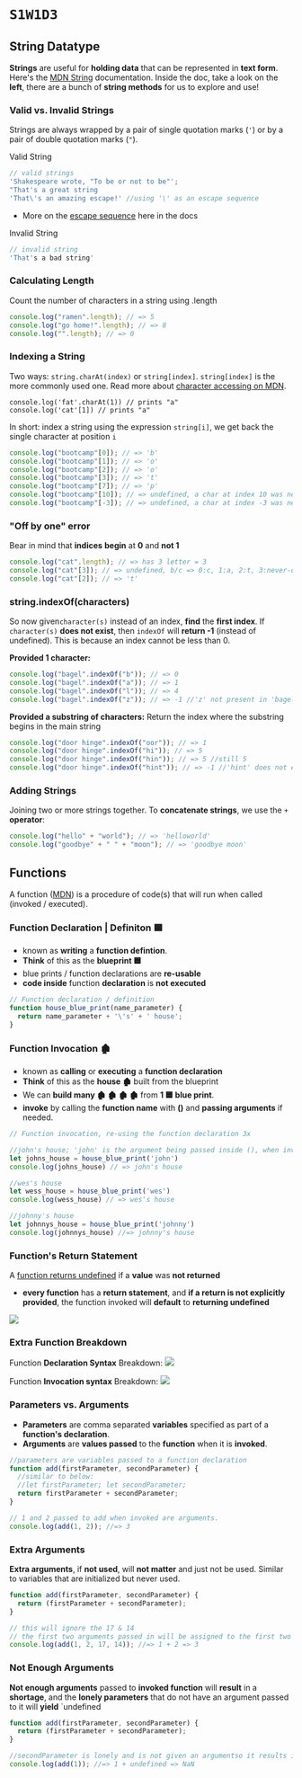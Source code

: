 # `S1W1D3`

## String Datatype
**Strings** are useful for **holding data** that can be represented in **text form**. Here's the [MDN String](https://developer.mozilla.org/en-US/docs/Web/JavaScript/Reference/Global_Objects/String) documentation. Inside the doc, take a look on the **left**, there are a bunch of **string methods** for us to explore and use! 

### Valid vs. Invalid Strings
Strings are always wrapped by a pair of single quotation marks (`'`) or by a pair of double quotation marks (`"`).

Valid String
```javascript
// valid strings
'Shakespeare wrote, "To be or not to be"';
"That's a great string
'That\'s an amazing escape!' //using '\' as an escape sequence
```
- More on the [escape sequence](https://developer.mozilla.org/en-US/docs/Web/JavaScript/Reference/Global_Objects/String#escape_sequences) here in the docs


Invalid String
```javascript
// invalid string
'That's a bad string'
```

### Calculating Length
Count the number of characters in a string using .length

```javascript
console.log("ramen".length); // => 5
console.log("go home!".length); // => 8
console.log("".length); // => 0
```

### Indexing a String
Two ways: `string.charAt(index)` or `string[index]`. `string[index]` is the more commonly used one. Read more about [character accessing on MDN](https://developer.mozilla.org/en-US/docs/Web/JavaScript/Reference/Global_Objects/String#character_access).

```javascript=
console.log('fat'.charAt(1)) // prints "a"
console.log('cat'[1]) // prints "a"
```

In short: index a string using the expression `string[i]`, we get back the single character at position `i`
```javascript
console.log("bootcamp"[0]); // => 'b'
console.log("bootcamp"[1]); // => 'o'
console.log("bootcamp"[2]); // => 'o'
console.log("bootcamp"[3]); // => 't'
console.log("bootcamp"[7]); // => 'p'
console.log("bootcamp"[10]); // => undefined, a char at index 10 was never defined
console.log("bootcamp"[-3]); // => undefined, a char at index -3 was never defined
```
### "Off by one" error

Bear in mind that **indices** **begin** at **0** and **not 1**
```javascript
console.log("cat".length); // => has 3 letter = 3
console.log("cat"[3]); // => undefined, b/c => 0:c, 1:a, 2:t, 3:never-defined 
console.log("cat"[2]); // => 't'
```

### string.indexOf(characters)
So now given`character(s)` instead of an index, **find** the **first index**. If `character(s)` **does not exist**, then `indexOf` will **return -1** (instead of undefined). This is because an index cannot be less than 0.

**Provided 1 character:**
```javascript
console.log("bagel".indexOf("b")); // => 0
console.log("bagel".indexOf("a")); // => 1
console.log("bagel".indexOf("l")); // => 4
console.log("bagel".indexOf("z")); // => -1 //'z' not present in 'bagel'
```

**Provided a substring of characters:**
Return the index where the substring begins in the main string
```javascript
console.log("door hinge".indexOf("oor")); // => 1
console.log("door hinge".indexOf("hi")); // => 5
console.log("door hinge".indexOf("hin")); // => 5 //still 5
console.log("door hinge".indexOf("hint")); // => -1 //'hint' does not exist in str
```

### Adding Strings
Joining two or more strings together. To **concatenate strings**, we use the `+` **operator**:

```javascript
console.log("hello" + "world"); // => 'helloworld'
console.log("goodbye" + " " + "moon"); // => 'goodbye moon'
```

## Functions
A function ([MDN](https://developer.mozilla.org/en-US/docs/Web/JavaScript/Reference/Statements/function)) is a procedure of code(s) that will run when called (invoked / executed). 
### Function Declaration | Definiton 🟦
- known as **writing** a **function defintion**.
- **Think** of this as the **blueprint 🟦**
- blue prints / function declarations are **re-usable**
- **code inside** function **declaration** is **not executed** 

```javascript
// Function declaration / definition
function house_blue_print(name_parameter) {
  return name_parameter + '\'s' + ' house';
}
```

### Function Invocation 🏚
- known as **calling** or **executing** a **function declaration**
- **Think** of this as the **house 🏚** built from the blueprint
- We can **build many 🏚 🏚 🏚 🏚** from **1 🟦 blue print**.
- **invoke** by calling the **function name** with **()** and **passing arguments** if needed.

```javascript
// Function invocation, re-using the function declaration 3x

//john's house; 'john' is the argument being passed inside (), when invoked
let johns_house = house_blue_print('john')
console.log(johns_house) // => john's house

//wes's house
let wess_house = house_blue_print('wes')
console.log(wess_house) // => wes's house

//johnny's house
let johnnys_house = house_blue_print('johnny')
console.log(johnnys_house) //=> johnny's house
```

### Function's Return Statement
A [function returns undefined](https://developer.mozilla.org/en-US/docs/Web/JavaScript/Reference/Global_Objects/undefined#description) if a **value** was **not returned**
- **every function** has a **return statement**, and **if a return is not explicitly provided**, the function invoked will **default**  to **returning undefined**

![](https://i.imgur.com/HBBeRTI.png)

### Extra Function Breakdown
Function **Declaration Syntax** Breakdown: 
![](https://i.imgur.com/joYXAsw.png)


Function **Invocation syntax** Breakdown:
![](https://i.imgur.com/j7mCnPM.png)

### Parameters vs. Arguments
- **Parameters** are comma separated **variables** specified as part of a **function's declaration**.
- **Arguments** are **values passed** to the **function** when it is **invoked**.

```javascript
//parameters are variables passed to a function declaration
function add(firstParameter, secondParameter) {
  //similar to below:
  //let firstParameter; let secondParameter;
  return firstParameter + secondParameter;
}

// 1 and 2 passed to add when invoked are arguments.
console.log(add(1, 2)); //=> 3
```

### Extra Arguments
**Extra arguments**, if **not used**, will **not matter** and just not be used. Similar to variables that are initialized but never used.
```javascript
function add(firstParameter, secondParameter) {
  return (firstParameter + secondParameter);
}

// this will ignore the 17 & 14
// the first two arguments passed in will be assigned to the first two parameters
console.log(add(1, 2, 17, 14)); //=> 1 + 2 => 3
```


### Not Enough Arguments
**Not enough arguments** passed to **invoked function** will **result** in a **shortage**, and the **lonely parameters** that do not have an argument passed to it will **yield** `undefined
```javascript
function add(firstParameter, secondParameter) {
  return (firstParameter + secondParameter);
}

//secondParameter is lonely and is not given an argumentso it results in undefined ):
console.log(add(1)); //=> 1 + undefined => NaN
```
